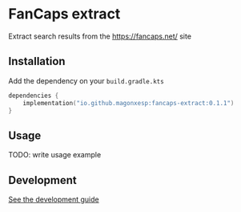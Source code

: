 # FanCaps extract

Extract search results from the https://fancaps.net/ site

## Installation

Add the dependency on your `build.gradle.kts`

```kotlin
dependencies {
    implementation("io.github.magonxesp:fancaps-extract:0.1.1")
}
```

## Usage

TODO: write usage example

## Development

[See the development guide](./docs/development.md)

